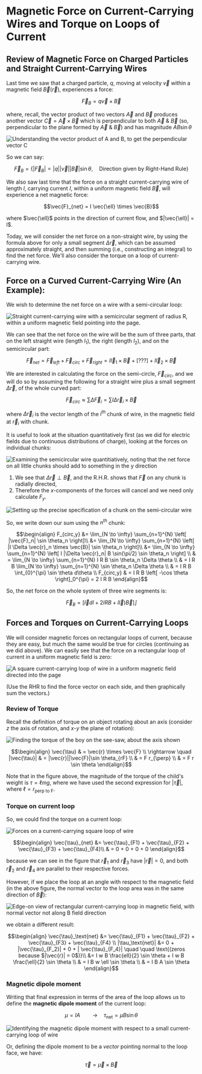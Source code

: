 
# Magnetic Force on Current-Carrying Wires and Torque on Loops of Current

## Review of Magnetic Force on Charged Particles and Straight Current-Carrying Wires


Last time we saw that a charged particle, $q$, moving at velocity $\vec{v}$ within a magnetic field $\vec{B}(\vec{r})$, experiences a force:
```math
\vec{F}_B = q\vec{v} \times \vec{B}
```
where, recall, the vector product of two vectors $\vec{A}$ and $\vec{B}$ produces another vector $\vec{C} = \vec{A} \times \vec{B}$ which is perpendicular to both $\vec{A}$ & $\vec{B}$ (so, perpendicular to the plane formed by $\vec{A}$ & $\vec{B}$) and has magnitude $A B \sin \theta$

![Understanding the vector product of A and B, to get the perpendicular vector C](images/11_vector-product-ABC.png)

So we can say:
```math
\vec{F}_B = \left\{ |\vec{F}_B| = |q||\vec{v}| |\vec{B}| \sin \theta, \quad \text{Direction given by Right-Hand Rule}\right\}
```

We also saw last time that the force on a straight current-carrying wire of length $l$, carrying current $I$, within a uniform magnetic field $\vec{B}$, will experience a net magnetic force:
```math
\vec{F}_{net} = I \vec{\ell} \times \vec{B}
```
where $\vec{\ell}$ points in the direction of current flow, and $|\vec{\ell}| = l$.

Today, we will consider the net force on a non-straight wire, by using the formula above for only a small segment $\Delta \vec{r}$, which can be assumed approximately straight, and then summing (i.e., constructing an integral) to find the net force. We'll also consider the torque on a loop of current-carrying wire.

## Force on a Curved Current-Carrying Wire (An Example):

We wish to determine the net force on a wire with a semi-circular loop:

![Straight current-carrying wire with a semicircular segment of radius R, within a uniform magnetic field pointing into the page.](images/11_semicircular-wire-example.png)

We can see that the net force on the wire will be the sum of three parts, that on the left straight wire (length $l_1$), the right (length $l_2$), and on the semicircular part:
```math
\vec{F}_{net} = \vec{F}_{left} + \vec{F}_{circ} + \vec{F}_{right} = I \vec{l}_1 \times \vec{B} + [???] + I \vec{l}_2 \times \vec{B}
```

We are interested in calculating the force on the semi-circle, $\vec{F}_{circ}$, and we will do so by assuming the following for a straight wire plus a small segment $\Delta \vec{r}$, of the whole curved part:
```math
\vec{F}_{circ} \approx \sum \Delta \vec{F}_i = \sum I \Delta \vec{r}_i \times \vec{B}
```
where $\Delta \vec{r}_i$ is the vector length of the $i^{th}$ chunk of wire, in the magnetic field at $\vec{r}_i$ with chunk.

It is useful to look at the situation quantitatively first (as we did for electric fields due to continuous distributions of charge), looking at the forces on individual chunks:

![Examining the semicircular wire quantitiatively, noting that the net force on all little chunks should add to something in the y direction](images/11_semicircle-qualitative-analysis.png)

1. We see that $\Delta \vec{r} \perp \vec{B}$, and the R.H.R. shows that $\vec{F}$ on any chunk is radially directed,
2. Therefore the $x$-components of the forces will cancel and we need only calculate $F_y$.

![Setting up the precise specification of a chunk on the semi-circular wire](images/11_semicircle-chunk-specification.png)

So, we write down our sum using the $n^{th}$ chunk:
```math
\begin{align}
F_{circ,y} &= \lim_{N \to \infty} \sum_{n=1}^{N} \left[ |\vec{F}_n| \sin \theta_n \right]\\
&= \lim_{N \to \infty} \sum_{n=1}^{N} \left[ |I \Delta \vec{r}_n \times \vec{B}| \sin \theta_n \right]\\
&= \lim_{N \to \infty} \sum_{n=1}^{N} \left[ I |\Delta \vec{r}_n| B \sin(\pi/2) \sin \theta_n \right] \\
& = \lim_{N \to \infty} \sum_{n=1}^{N} I R B \sin \theta_n \Delta \theta \\
& = I R B \lim_{N \to \infty} \sum_{n=1}^{N} \sin \theta_n \Delta \theta \\
& = I R B \int_{0}^{\pi} \sin \theta d\theta \\
F_{circ,y} & = I R B \left[ -\cos \theta \right]_0^{\pi} = 2 I R B
\end{align}
```
So, the net force on the whole system of three wire segments is:
```math
\vec{F}_B = \left[ \vec{I} dl + 2I R B + I \vec{l}) \vec{B} \right] \, \hat{j}
```

## Forces and Torques on Current-Carrying Loops

We will consider magnetic forces on rectangular loops of current, because they are easy, but much the same would be true for circles (continuing as we did above). We can easily see that the force on a rectangular loop of current in a uniform magnetic field is zero:

![A square current-carrying loop of wire in a uniform magnetic field directed into the page](images/11_square-loop.png)

(Use the RHR to find the force vector on each side, and then graphically sum the vectors.)

### Review of Torque

Recall the definition of torque on an object rotating about an axis (consider $z$ the axis of rotation, and $x$-$y$ the plane of rotation):

![Finding the torque of the boy on the see-saw, about the axis shown](images/11_torque-seesaw.png)

```math
\begin{align}
\vec{\tau} & = \vec{r} \times \vec{F} \\
\rightarrow \quad |\vec{\tau}| & = |\vec{r}||\vec{F}|\sin \theta_{rF} \\
& = F r_{\perp} \\
& = F r \sin \theta
\end{align}
```

Note that in the figure above, the magnitude of the torque of the child's weight is  $\tau = \ell m g$, where we have used the second expression for $|\vec{\tau}|$, where $\ell = r_\text{perp to F}$.

### Torque on current loop

So, we could find the torque on a current loop:

![Forces on a current-carrying square loop of wire](images/11_torque-rectangular-wire.png)

```math
\begin{align}
\vec{\tau}_{net} &= \vec{\tau}_{F1} + \vec{\tau}_{F2} + \vec{\tau}_{F3} + \vec{\tau}_{F4}\\
& = 0 + 0 + 0 + 0
\end{align}
```
because we can see in the figure that $\vec{r}_1$ and $\vec{r}_3$ have $|\vec{r}| = 0$, and both $\vec{r}_2$ and $\vec{r}_4$ are parallel to their respective forces.

However, if we place the loop at an angle with respect to the magnetic field (in the above figure, the normal vector to the loop area was in the same direction of $\vec{B}$):

![Edge-on view of rectangular current-carrying loop in magnetic field, with normal vector not along B field direction](images/11_torque-rectangular-wire-angled.png)

we obtain a different result:
```math
\begin{align}
\vec{\tau}_\text{net} &= \vec{\tau}_{F1} + \vec{\tau}_{F2} + \vec{\tau}_{F3} + \vec{\tau}_{F4} \\
|\tau_\text{net}| &= 0 + |\vec{\tau}_{F_2}| + 0  + | \vec{\tau}_{F_4}| \quad \quad  \text{(zeros because $|\vec{r}| = 0$)}\\
&= I w B \frac{ell}{2} \sin \theta + I w B \frac{\ell}{2} \sin \theta \\
& = I B w \ell \sin \theta \\
& = I B A \sin \theta
\end{align}
```

### Magnetic dipole moment

Writing that final expression in terms of the area of the loop allows us to define the **magnetic dipole moment** of the current loop:
```math
\mu = I A \quad \quad \rightarrow \quad \tau_\text{net} = \mu B \sin \theta
```

![Identifying the magnetic dipole moment with respect to a small current-carrying loop of wire](images/11_magnetic-moment.png)

Or, defining the dipole moment to be a *vector* pointing normal to the loop face, we have:
```math
\vec{\tau} = \vec{\mu} \times \vec{B}
```





